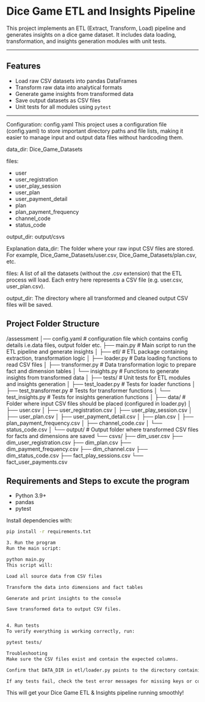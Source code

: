 # Dice Game ETL and Insights Pipeline

This project implements an ETL (Extract, Transform, Load) pipeline and generates insights on a dice game dataset. It includes data loading, transformation, and insights generation modules with unit tests.

---

## Features

- Load raw CSV datasets into pandas DataFrames
- Transform raw data into analytical formats
- Generate game insights from transformed data
- Save output datasets as CSV files
- Unit tests for all modules using `pytest`

---

Configuration: config.yaml
This project uses a configuration file (config.yaml) to store important directory paths and file lists, making it easier to manage input and output data files without hardcoding them.

data_dir: Dice_Game_Datasets

files:
- user
- user_registration
- user_play_session
- user_plan
- user_payment_detail
- plan
- plan_payment_frequency
- channel_code
- status_code

output_dir: output/csvs

Explanation
data_dir: The folder where your raw input CSV files are stored. For example, Dice_Game_Datasets/user.csv, Dice_Game_Datasets/plan.csv, etc.

files: A list of all the datasets (without the .csv extension) that the ETL process will load. Each entry here represents a CSV file (e.g. user.csv, user_plan.csv).

output_dir: The directory where all transformed and cleaned output CSV files will be saved.

## Project Folder Structure
/assessment
│── config.yaml # configuration file which contains config details i.e.data files,
                  output folder etc.
├── main.py # Main script to run the ETL pipeline and generate insights
│
├── etl/ # ETL package containing extraction, transformation logic
│ ├── loader.py # Data loading functions to read CSV files
│ ├── transformer.py # Data transformation logic to prepare fact and dimension tables
│ └── insights.py # Functions to generate insights from transformed data
│
├── tests/ # Unit tests for ETL modules and insights generation
│ ├── test_loader.py # Tests for loader functions
│ ├── test_transformer.py # Tests for transformer functions
│ └── test_insights.py # Tests for insights generation functions
│
├── data/ # Folder where input CSV files should be placed (configured in loader.py)
│ ├── user.csv
│ ├── user_registration.csv
│ ├── user_play_session.csv
│ ├── user_plan.csv
│ ├── user_payment_detail.csv
│ ├── plan.csv
│ ├── plan_payment_frequency.csv
│ ├── channel_code.csv
│ └── status_code.csv
│
└── output/ # Output folder where transformed CSV files for facts and dimensions are saved
└── csvs/
├── dim_user.csv
├── dim_user_registration.csv
├── dim_plan.csv
├── dim_payment_frequency.csv
├── dim_channel.csv
├── dim_status_code.csv
├── fact_play_sessions.csv
└── fact_user_payments.csv


## Requirements and Steps to excute the program

- Python 3.9+
- pandas
- pytest

Install dependencies with:

```bash
pip install -r requirements.txt

3. Run the program
Run the main script:

python main.py
This script will:

Load all source data from CSV files

Transform the data into dimensions and fact tables

Generate and print insights to the console

Save transformed data to output CSV files.


4. Run tests
To verify everything is working correctly, run:

pytest tests/

Troubleshooting
Make sure the CSV files exist and contain the expected columns.

Confirm that DATA_DIR in etl/loader.py points to the directory containing your CSVs.

If any tests fail, check the test error messages for missing keys or columns.

```

This will get your Dice Game ETL & Insights pipeline running smoothly!